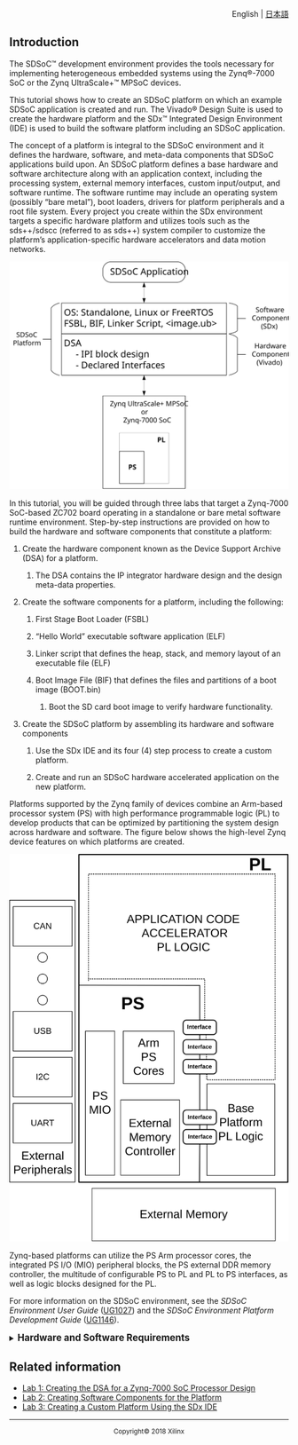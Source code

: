 <p align="right">
<a>English</a> | <a href="/docs-jp/README.md">日本語</a>
</p>
<div style="page-break-after: always;"></div>
<div style="display: none;" media="print">
<table style="width:100%">
  <tr>

<th width="100%" colspan="6"><img src="https://www.xilinx.com/content/dam/xilinx/imgs/press/media-kits/corporate/xilinx-logo.png" width="30%"/><h1>SDSoC Platform Creation Labs</h2>
</th>

  </tr>
  <tr>
    <td width="17%" align="center">Introduction</a></td>
    <td width="16%" align="center"><a href="Lab1-Creating-DSA-for-Zynq-7000-SoC-Processor-Design.md">Lab1: Creating the DSA for a Zynq-7000 SoC Processor Design</a></td>
    <td width="17%" align="center"><a href="Lab2-Creating-Software-Components.md">Lab 2: Creating Software Components for the Platform</a></td>
    <td width="17%" align="center"><a href="Lab3-Creating-Custom-Platform-Using-the-SDx-IDE.md">Lab 3: Creating a Custom Platform Using the SDx IDE</a></td>
  </tr>
</table>
</div>

## Introduction

The SDSoC&trade; development environment provides the tools necessary for implementing heterogeneous embedded systems using the Zynq&reg;-7000 SoC or the Zynq UltraScale+&trade; MPSoC devices. 

This tutorial shows how to create an SDSoC platform on which an example SDSoC application is created and run. The Vivado&reg; Design Suite is used to create the hardware platform and the SDx&trade; Integrated Design Environment (IDE) is used to build the software platform including an SDSoC application.

The concept of a platform is integral to the SDSoC environment and it defines the hardware, software, and meta-data components that SDSoC applications build upon. An SDSoC platform defines a base hardware and software architecture along with an application context, including the processing system, external memory interfaces, custom input/output, and software runtime. The software runtime may include an operating system (possibly “bare metal”), boot loaders, drivers for platform peripherals and a root file system. Every project you create within the SDx environment targets a specific hardware platform and utilizes tools such as the sds++/sdscc (referred to as sds++) system compiler to customize the platform’s application-specific hardware accelerators and data motion networks.

  ![](./images/1stsvg.svg)

In this tutorial, you will be guided through three labs that target a Zynq-7000 SoC-based ZC702 board operating in a standalone or bare metal software runtime environment. Step-by-step instructions are provided on how to build the hardware and software components that constitute a platform:

1.  Create the hardware component known as the Device Support Archive (DSA) for a platform.

      1. The DSA contains the IP integrator hardware design and the design meta-data properties.

2.  Create the software components for a platform, including the following:

      1. First Stage Boot Loader (FSBL)

      1. “Hello World” executable software application (ELF)

      1. Linker script that defines the heap, stack, and memory layout of an executable file (ELF)

      1. Boot Image File (BIF) that defines the files and partitions of a boot image (BOOT.bin)

         1. Boot the SD card boot image to verify hardware functionality.

3.  Create the SDSoC platform by assembling its hardware and software components

    1. Use the SDx IDE and its four (4) step process to create a custom platform.

    1. Create and run an SDSoC hardware accelerated application on the new platform.


Platforms supported by the Zynq family of devices combine an Arm-based processor system (PS) with high performance programmable logic (PL) to develop products that can be optimized by partitioning the system design across hardware and software. The figure below shows the high-level Zynq device features on which platforms are created.

  ![](./images/2ndimage.svg)

Zynq-based platforms can utilize the PS Arm processor cores, the integrated PS I/O (MIO) peripheral blocks, the PS external DDR memory controller, the multitude of configurable PS to PL and PL to PS interfaces, as well as logic blocks designed for the PL.

For more information on the SDSoC environment, see the *SDSoC Environment User Guide* ([UG1027](https://www.xilinx.com/support/documentation/sw_manuals/xilinx2018_2/ug1027-sdsoc-user-guide.pdf)) and the *SDSoC Environment Platform Development Guide* ([UG1146](https://www.xilinx.com/support/documentation/sw_manuals/xilinx2018_2/ug1146-sdsoc-platform-development.pdf)).

<details>
<summary><big><strong>Hardware and Software Requirements</strong></big></summary>

This tutorial requires that you have the 2018.2 SDx tools installed. See [UG1294](https://www.xilinx.com/support/documentation/sw_manuals/xilinx2018_2/ug1294-sdsoc-rnil.pdf) for installation instructions, release notes, and licensing. All SDx environments include the Vivado Design Suite for programming the target devices and for developing custom hardware platforms. Although all the build steps can be accomplished without a target board, a ZC702 board is required for testing on hardware.

Following the instructions of this platform creation tutorial generates a ZC702 SDSoC platform for standalone target applications. For information on creating applications that run within a Linux operating system target environment, see the SDSoC Environment Platform Development Guide ([UG1146](https://www.xilinx.com/support/documentation/sw_manuals/xilinx2018_2/ug1146-sdsoc-platform-development.pdf)). Linux target applications must be built on a Linux host machine, whereas standalone target applications can be built on either a Windows or a Linux host machine.

The following is a list of minimum software and hardware requirements for this tutorial:  

  - [SDSoC 2018.2 Development Environment](https://www.xilinx.com/support/download.html)

      - [UG1294](https://www.xilinx.com/support/documentation/sw_manuals/xilinx2018_2/ug1294-sdsoc-rnil.pdf): Release Notes, Installation, and Licensing Guide

  - [ZC702 Evaluation board](http://www.xilinx.com/zc702)

      - FAT32 formatted SD card

      - USB Host Type-A to mini-USB cable for ZC702 USB to UART interface

      - Host PC USB to UART driver for Silicon Labs CP210x

          - See [XTP310](https://www.xilinx.com/support/documentation/boards_and_kits/zc702_zvik/xtp310-zc702-quickstart.pdf), the ZC702 Quick Start Guide

</details>

## Related information
 - <a href="Lab1-Creating-DSA-for-Zynq-7000-SoC-Processor-Design.md">Lab 1: Creating the DSA for a Zynq-7000 SoC Processor Design</a>
 - <a href="Lab2-Creating-Software-Components.md">Lab 2: Creating Software Components for the Platform</a>
 - <a href="Lab3-Creating-Custom-Platform-Using-the-SDx-IDE.md">Lab 3: Creating a Custom Platform Using the SDx IDE</a>

<hr/>
<p align="center"><sup>Copyright&copy; 2018 Xilinx</sup></p>
